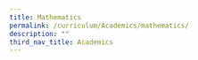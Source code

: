 ```yaml
---
title: Mathematics
permalink: /curriculum/Academics/mathematics/
description: ""
third_nav_title: Academics
---
```

